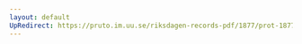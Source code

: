 ```yaml
---
layout: default
UpRedirect: https://pruto.im.uu.se/riksdagen-records-pdf/1877/prot-1877--ak--052/prot-1877--ak--052_037.pdf
---
```

